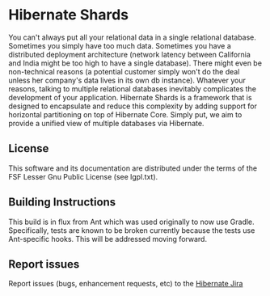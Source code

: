 Hibernate Shards
================

You can't always put all your relational data in a single relational database.
Sometimes you simply have too much data. Sometimes you have a distributed deployment architecture
(network latency between California and India might be too high to have a single database). There might
even be non-technical reasons (a potential customer simply won't do the deal unless her company's data lives in its
own db instance). Whatever your reasons, talking to multiple relational databases inevitably complicates
the development of your application. Hibernate Shards is a framework that is designed to encapsulate and
reduce this complexity by adding support for horizontal partitioning on top of Hibernate Core. Simply put, 
we aim to provide a unified view of multiple databases via Hibernate.

## License

This software and its documentation are distributed under the terms of the
FSF Lesser Gnu Public License (see lgpl.txt).

## Building Instructions

This build is in flux from Ant which was used originally to now use Gradle.  Specifically, tests are known to
be broken currently because the tests use Ant-specific hooks.  This will be addressed moving forward.

## Report issues

Report issues (bugs, enhancement requests, etc) to the [Hibernate Jira](https://hibernate.onjira.com/browse/HSHARDS)
